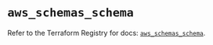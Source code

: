 # `aws_schemas_schema`

Refer to the Terraform Registry for docs: [`aws_schemas_schema`](https://registry.terraform.io/providers/hashicorp/aws/3.76.1/docs/resources/schemas_schema).
